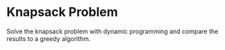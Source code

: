 # Knapsack Problem
Solve the knapsack problem with dynamic programming and compare the results to a greedy algorithm.